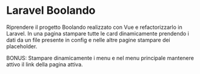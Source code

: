 # Laravel Boolando

Riprendere il progetto Boolando realizzato con Vue e refactorizzarlo in Laravel. In una pagina stampare tutte le card dinamicamente prendendo i dati da un file presente in config e nelle altre pagine stampare dei placeholder.

BONUS:
Stampare dinamicamente i menu e nel menu principale mantenere attivo il link della pagina attiva.
